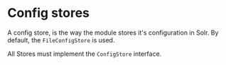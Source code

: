 # Config stores

A config store, is the way the module stores it's configuration in Solr. By default,
the `FileConfigStore` is used.

All Stores must implement the `ConfigStore` interface.

